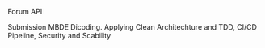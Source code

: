 Forum API

Submission MBDE Dicoding. Applying Clean Architechture and TDD, CI/CD Pipeline, Security and Scability
